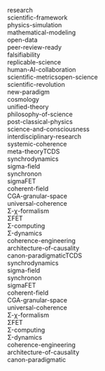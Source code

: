 research  
scientific-framework  
physics-simulation  
mathematical-modeling  
open-data  
peer-review-ready  
falsifiability  
replicable-science  
human-AI-collaboration  
scientific-metricsopen-science  
scientific-revolution  
new-paradigm  
cosmology  
unified-theory  
philosophy-of-science  
post-classical-physics  
science-and-consciousness  
interdisciplinary-research  
systemic-coherence  
meta-theoryTCDS  
synchrodynamics  
sigma-field  
synchronon  
sigmaFET  
coherent-field  
CGA-granular-space  
universal-coherence  
Σ-χ-formalism  
ΣFET  
Σ-computing  
Σ-dynamics  
coherence-engineering  
architecture-of-causality  
canon-paradigmaticTCDS  
synchrodynamics  
sigma-field  
synchronon  
sigmaFET  
coherent-field  
CGA-granular-space  
universal-coherence  
Σ-χ-formalism  
ΣFET  
Σ-computing  
Σ-dynamics  
coherence-engineering  
architecture-of-causality  
canon-paradigmatic
